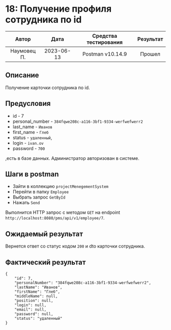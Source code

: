 # 18: Получение профиля сотрудника по id

|    Автор    |    Дата    | Средства тестирования | Результат |
|:-----------:|:----------:|:---------------------:|:---------:|
| Наумовец П. | 2023-06-13 |   Postman v10.14.9    |  Прошел   |

## Описание

Получение карточки сотрудника по id.

## Предусловия

* id - 7
* personal_number - `384fqwe208c-a116-3bf1-9334-werfwefwerr2`
* last_name - `Иванов`
* first_name - `Глеб`
* status - `удаленный`,
* login - `ivan.ov`
* password - `700`

,есть в базе данных. Администратор авторизован в системе.

## Шаги в postman

* Зайти в коллекцию `projectMenegementSystem`
* Перейти в папку `Employee`
* Выбрать запрос `GetById`
* Нажать `Send`

Выполнится HTTP запрос с методом `GET` на endpoint `http://localhost:8080/pms/api/v1/employee/7`.

## Ожидаемый результат

Вернется ответ со статус кодом `200` и dto карточки сотрудника.

## Фактический результат

```
{
    "id": 7,
    "personalNumber": "384fqwe208c-a116-3bf1-9334-werfwefwerr2",
    "lastName": "Иванов",
    "firstName": "Глеб",
    "middleName": null,
    "position": null,
    "login": null,
    "email": null,
    "password": null,
    "status": "удаленный"
}
```
